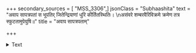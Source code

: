 +++
secondary_sources = [ "MSS_3306",]
jsonClass = "Subhaashita"
text = "अवाप सापत्रपतां स भूपतिर् जितेन्द्रियाणां धुरि कीर्तितस्थितिः।  \nअसंवरे शम्बरवैरिविक्रमे क्रमेण तत्र स्फुटतामुपेयुषि॥"
title = "अवाप सापत्रपताम्"

+++

<details><summary>Text</summary>

अवाप सापत्रपतां स भूपतिर् जितेन्द्रियाणां धुरि कीर्तितस्थितिः।  
असंवरे शम्बरवैरिविक्रमे क्रमेण तत्र स्फुटतामुपेयुषि॥
</details>
